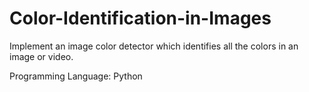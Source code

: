 # Color-Identification-in-Images

Implement an image color detector which identifies all the colors in an image or video.

Programming Language: Python
